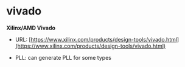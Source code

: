 # vivado
**Xilinx/AMD Vivado**

* URL: [https://www.xilinx.com/products/design-tools/vivado.html](https://www.xilinx.com/products/design-tools/vivado.html)

* PLL: can generate PLL for some types
